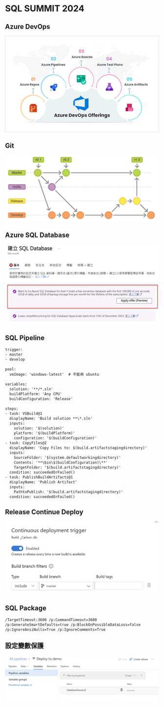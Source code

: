 # SQL SUMMIT 2024

## Azure DevOps
![Azure DevOps](AzureDevOps.png)

## Git
![Git Flow](Git.png)

## Azure SQL Database
![SQL Database](SQLDatabaseFree.png)

## SQL Pipeline
```
trigger:
- master
- develop

pool:
  vmImage: 'windows-latest'  # 不能用 ubuntu

variables:
  solution: '**/*.sln'
  buildPlatform: 'Any CPU'
  buildConfiguration: 'Release'

steps:
- task: VSBuild@1
  displayName: 'Build solution **\*.sln'
  inputs:
    solution: '$(solution)'
    platform: '$(buildPlatform)'
    configuration: '$(buildConfiguration)'
- task: CopyFiles@2
  displayName: 'Copy Files to: $(build.artifactstagingdirectory)'
  inputs:
    SourceFolder: '$(system.defaultworkingdirectory)'
    Contents: '**\bin\$(buildConfiguration)\**'
    TargetFolder: '$(build.artifactstagingdirectory)'
  condition: succeededOrFailed()
- task: PublishBuildArtifacts@1
  displayName: 'Publish Artifact'
  inputs:
    PathtoPublish: '$(build.artifactstagingdirectory)'
  condition: succeededOrFailed()

```

## Release Continue Deploy
![Continue Deploy](Continue.png)

## SQL Package
```
/TargetTimeout:3600 /p:CommandTimeout=3600 /p:GenerateSmartDefaults=true /p:BlockOnPossibleDataLoss=false /p:IgnoreAnsiNulls=True /p:IgnoreComments=True

```
## 設定變數保護
![Variables](Variables.png)
